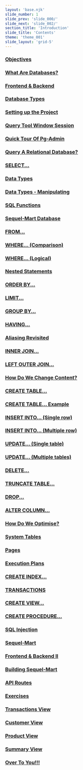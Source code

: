 ```yaml
---
layout: 'base.njk'
slide_number: 1
slide_prev: 'slide_000/'
slide_next: 'slide_002/'
section_title: 'Introduction'
slide_title: 'Contents'
theme: 'theme_001'
slide_layout: 'grid-5'
---
```


<h3 class="slide__contents-1"><a class="sect__1" href="{{ '../slide_002' | url }}">Objectives</a><h3>
<h3 class="slide__contents-1"><a class="sect__1" href="{{ '../slide_003' | url }}">What Are Databases?</a><h3>
<h3 class="slide__contents-1"><a class="sect__1" href="{{ '../slide_003' | url }}">Frontend & Backend</a><h3>
<h3 class="slide__contents-1"><a class="sect__1" href="{{ '../slide_004' | url }}">Database Types</a><h3>
<h3 class="slide__contents-1"><a class="sect__1" href="{{ '../slide_005' | url }}">Setting up the Project</a><h3>
<h3 class="slide__contents-1"><a class="sect__1" href="{{ '../slide_006' | url }}">Query Tool Window Session</a><h3>
<h3 class="slide__contents-1"><a class="sect__1" href="{{ '../slide_007' | url }}">Quick Tour Of Pg-Admin</a><h3>
<h3 class="slide__contents-2"><a class="sect__2" href="{{ '../slide_008' | url }}">Query A Relational Database?</a><h3>
<h3 class="slide__contents-2"><a class="sect__2" href="{{ '../slide_009' | url }}">SELECT...</a><h3>
<h3 class="slide__contents-2"><a class="sect__2" href="{{ '../slide_010' | url }}">Data Types</a><h3>
<h3 class="slide__contents-2"><a class="sect__2" href="{{ '../slide_011' | url }}">Data Types - Manipulating</a><h3>
<h3 class="slide__contents-2"><a class="sect__2" href="{{ '../slide_012' | url }}">SQL Functions</a><h3>
<h3 class="slide__contents-2"><a class="sect__2" href="{{ '../slide_013' | url }}">Sequel-Mart Database</a><h3>
<h3 class="slide__contents-2"><a class="sect__2" href="{{ '../slide_014' | url }}">FROM...</a><h3>
<h3 class="slide__contents-2"><a class="sect__2" href="{{ '../slide_015' | url }}">WHERE... (Comparison)</a><h3>
<h3 class="slide__contents-2"><a class="sect__2" href="{{ '../slide_016' | url }}">WHERE... (Logical)</a><h3>
<h3 class="slide__contents-2"><a class="sect__2" href="{{ '../slide_017' | url }}">Nested Statements</a><h3>
<h3 class="slide__contents-2"><a class="sect__2" href="{{ '../slide_018' | url }}">ORDER BY...</a><h3>
<h3 class="slide__contents-2"><a class="sect__2" href="{{ '../slide_019' | url }}">LIMIT...</a><h3>
<h3 class="slide__contents-2"><a class="sect__2" href="{{ '../slide_020' | url }}">GROUP BY...</a><h3>
<h3 class="slide__contents-2"><a class="sect__2" href="{{ '../slide_021' | url }}">HAVING...</a><h3>
<h3 class="slide__contents-2"><a class="sect__2" href="{{ '../slide_022' | url }}">Aliasing Revisited</a><h3>
<h3 class="slide__contents-2"><a class="sect__2" href="{{ '../slide_023' | url }}">INNER JOIN...</a><h3>
<h3 class="slide__contents-2"><a class="sect__2" href="{{ '../slide_024' | url }}">LEFT OUTER JOIN...</a><h3>
<h3 class="slide__contents-3"><a class="sect__3" href="{{ '../slide_025' | url }}">How Do We Change Content?</a><h3>
<h3 class="slide__contents-3"><a class="sect__3" href="{{ '../slide_026' | url }}">CREATE TABLE...</a><h3>
<h3 class="slide__contents-3"><a class="sect__3" href="{{ '../slide_027' | url }}">CREATE TABLE... Example</a><h3>
<h3 class="slide__contents-3"><a class="sect__3" href="{{ '../slide_028' | url }}">INSERT INTO... (Single row)</a><h3>
<h3 class="slide__contents-3"><a class="sect__3" href="{{ '../slide_029' | url }}">INSERT INTO... (Multiple row)</a><h3>
<h3 class="slide__contents-3"><a class="sect__3" href="{{ '../slide_030' | url }}">UPDATE... (Single table)</a><h3>
<h3 class="slide__contents-3"><a class="sect__3" href="{{ '../slide_031' | url }}">UPDATE... (Multiple tables)</a><h3>
<h3 class="slide__contents-3"><a class="sect__3" href="{{ '../slide_032' | url }}">DELETE...</a><h3>
<h3 class="slide__contents-3"><a class="sect__3" href="{{ '../slide_033' | url }}">TRUNCATE TABLE...</a><h3>
<h3 class="slide__contents-3"><a class="sect__3" href="{{ '../slide_034' | url }}">DROP...</a><h3>
<h3 class="slide__contents-3"><a class="sect__3" href="{{ '../slide_035' | url }}">ALTER COLUMN...</a><h3>
<h3 class="slide__contents-4"><a class="sect__4" href="{{ '../slide_036' | url }}">How Do We Optimise?</a><h3>
<h3 class="slide__contents-4"><a class="sect__4" href="{{ '../slide_037' | url }}">System Tables</a><h3>
<h3 class="slide__contents-4"><a class="sect__4" href="{{ '../slide_038' | url }}">Pages</a><h3>
<h3 class="slide__contents-4"><a class="sect__4" href="{{ '../slide_039' | url }}">Execution Plans</a><h3>
<h3 class="slide__contents-4"><a class="sect__4" href="{{ '../slide_040' | url }}">CREATE INDEX...</a><h3>
<h3 class="slide__contents-4"><a class="sect__4" href="{{ '../slide_041' | url }}">TRANSACTIONS</a><h3>
<h3 class="slide__contents-4"><a class="sect__4" href="{{ '../slide_042' | url }}">CREATE VIEW...</a><h3>
<h3 class="slide__contents-4"><a class="sect__4" href="{{ '../slide_043' | url }}">CREATE PROCEDURE...</a><h3>
<h3 class="slide__contents-4"><a class="sect__4" href="{{ '../slide_044' | url }}">SQL Injection</a><h3>
<h3 class="slide__contents-5"><a class="sect__5" href="{{ '../slide_045' | url }}">Sequel-Mart</a><h3>
<h3 class="slide__contents-5"><a class="sect__5" href="{{ '../slide_046' | url }}">Frontend & Backend II</a><h3>
<h3 class="slide__contents-5"><a class="sect__5" href="{{ '../slide_047' | url }}">Building Sequel-Mart</a><h3>
<h3 class="slide__contents-5"><a class="sect__5" href="{{ '../slide_048' | url }}">API Routes</a><h3>
<h3 class="slide__contents-6"><a class="sect__6" href="{{ '../slide_049' | url }}">Exercises</a><h3>
<h3 class="slide__contents-6"><a class="sect__6" href="{{ '../slide_050' | url }}">Transactions View</a><h3>
<h3 class="slide__contents-6"><a class="sect__6" href="{{ '../slide_051' | url }}">Customer View</a><h3>
<h3 class="slide__contents-6"><a class="sect__6" href="{{ '../slide_052' | url }}">Product View</a><h3>
<h3 class="slide__contents-6"><a class="sect__6" href="{{ '../slide_053' | url }}">Summary View</a><h3>
<h3 class="slide__contents-6"><a class="sect__6" href="{{ '../slide_054' | url }}">Over To You!!!</a><h3>
